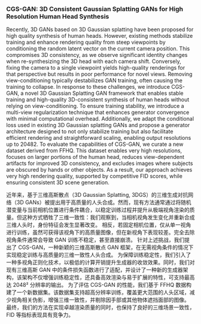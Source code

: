 ### CGS-GAN: 3D Consistent Gaussian Splatting GANs for High Resolution Human Head Synthesis

Recently, 3D GANs based on 3D Gaussian splatting have been proposed for high quality synthesis of human heads. However, existing methods stabilize training and enhance rendering quality from steep viewpoints by conditioning the random latent vector on the current camera position. This compromises 3D consistency, as we observe significant identity changes when re-synthesizing the 3D head with each camera shift. Conversely, fixing the camera to a single viewpoint yields high-quality renderings for that perspective but results in poor performance for novel views. Removing view-conditioning typically destabilizes GAN training, often causing the training to collapse. In response to these challenges, we introduce CGS-GAN, a novel 3D Gaussian Splatting GAN framework that enables stable training and high-quality 3D-consistent synthesis of human heads without relying on view-conditioning. To ensure training stability, we introduce a multi-view regularization technique that enhances generator convergence with minimal computational overhead. Additionally, we adapt the conditional loss used in existing 3D Gaussian splatting GANs and propose a generator architecture designed to not only stabilize training but also facilitate efficient rendering and straightforward scaling, enabling output resolutions up to 20482. To evaluate the capabilities of CGS-GAN, we curate a new dataset derived from FFHQ. This dataset enables very high resolutions, focuses on larger portions of the human head, reduces view-dependent artifacts for improved 3D consistency, and excludes images where subjects are obscured by hands or other objects. As a result, our approach achieves very high rendering quality, supported by competitive FID scores, while ensuring consistent 3D scene generation.

近年来，基于三维高斯散点（3D Gaussian Splatting, 3DGS）的三维生成对抗网络（3D GANs）被提出用于高质量的人头合成。然而，现有方法通常通过将随机潜变量与当前相机位置进行条件耦合，以稳定训练过程并提升从极端视角渲染的质量。但这种方式牺牲了三维一致性：我们观察到，当相机视角发生变化并重新合成三维人头时，身份特征会发生显著改变。
相反，若固定相机位置，仅从单一视角进行训练，虽然可获得该视角下的高质量图像，但在新视角下表现较差。完全去除视角条件通常会导致 GAN 训练不稳定，甚至直接崩溃。
针对上述挑战，我们提出了 CGS-GAN，一种新颖的三维高斯散点 GAN 框架，在无需视角条件的情况下实现稳定训练与高质量的三维一致性人头合成。
为保障训练稳定性，我们引入了一种多视角正则化技术，以极低的计算开销提升生成器的收敛效果。同时，我们对现有三维高斯 GAN 中的条件损失函数进行了适配，并设计了一种新的生成器架构，该架构不仅增强训练稳定性，还具备高效渲染与易于扩展的特性，可支持最高达 2048² 分辨率的输出。
为了评估 CGS-GAN 的性能，我们基于 FFHQ 数据构建了一个新数据集。该数据集支持超高分辨率训练，覆盖更大范围的人头区域，减少视角相关伪影，增强三维一致性，并剔除因手部或其他物体遮挡面部的图像。
最终，我们的方法在实现卓越渲染质量的同时，也保持了良好的三维场景一致性，FID 等指标表现具有竞争力。
